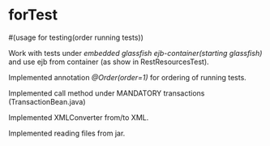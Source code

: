 # forTest
#(usage for testing(order running tests))

Work with tests under *embedded glassfish ejb-container(starting glassfish)* and use ejb from
container (as show in RestResourcesTest).

Implemented annotation *@Order(order=1)* for ordering of running tests. 

Implemented call method under MANDATORY transactions (TransactionBean.java)
 
Implemented XMLConverter  from/to XML.
  
Implemented reading files from jar.  
 
 

